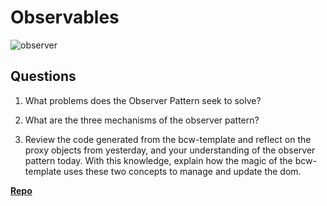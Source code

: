 # Observables

![observer](https://bcw.blob.core.windows.net/public/img/journals/8014045611652045)

## Questions

1. What problems does the Observer Pattern seek to solve?

2. What are the three mechanisms of the observer pattern?

3. Review the code generated from the bcw-template and reflect on the proxy objects from yesterday, and your understanding of the observer pattern today. With this knowledge, explain how the magic of the bcw-template uses these two concepts to manage and update the dom.

**[Repo](https://github.com/{{ghname}}/<ASSIGNMENT_REPO>)**
